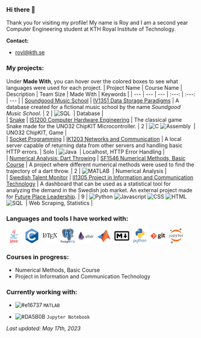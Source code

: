 ### Hi there 👋

<!--
**ruisnake/ruisnake** is a ✨ _special_ ✨ repository because its `README.md` (this file) appears on your GitHub profile.

Here are some ideas to get you started:

- 🔭 I’m currently working on ...
- 🌱 I’m currently learning ...
- 👯 I’m looking to collaborate on ...
- 🤔 I’m looking for help with ...
- 💬 Ask me about ...
- 📫 How to reach me: ...
- 😄 Pronouns: ...
- ⚡ Fun fact: ...
-->
<!-- is this a comment? -->
Thank you for visiting my profile! My name is Roy and I am a second year Computer Engineering student at KTH Royal Institute of Technology.  
  
**Contact:**
 - royl@kth.se  

### My projects:
Under **Made With**, you can hover over the colored boxes to see what languages were used for each project.
| Project Name | Course Name | Description | Team Size | Made With | Keywords |
| --- | --- | --- | :---: | :---: | --- |
| [Soundgood Music School](https://github.com/ruisnake/ProjectMusicSchool) | [IV1351 Data Storage Paradigms](https://www.kth.se/student/kurser/kurs/IV1351?l=en) | A database created for a fictional music school by the name *Soundgood Music School*. | 2 | <img src="https://placehold.co/15x15/e38c00/e38c00.png" title="SQL" alt="SQL" width="15" height="15"/>&nbsp; | Database |  
| [Snake](https://github.com/ruisnake/ProjectSnake) | [IS1200 Computer Hardware Engineering](https://www.kth.se/student/kurser/kurs/IS1200?l=en) | The classical game Snake made for the UNO32 ChipKIT Microcontroller. | 2 | <img src="https://placehold.co/15x15/555555/555555.png" title="C" alt="C" width="15" height="15"/>&nbsp;<img src="https://placehold.co/15x15/6E4C13/6E4C13.png" title="Assembly" alt="Assembly" width="15" height="15"/>&nbsp; | UNO32 ChipKIT, Game |  
| [Socket Programming](https://github.com/ruisnake/ProjectSocketProgramming) | [IK1203 Networks and Communication](https://www.kth.se/student/kurser/kurs/IK1203?l=en) | A local server capable of returning data from other servers and handling basic HTTP errors. | Solo | <img src="https://placehold.co/15x15/b07219/b07219.png" title="Java" alt="Java" width="15" height="15"/>&nbsp; | Localhost, HTTP Error Handling |  
| [Numerical Analysis: Dart Throwing](https://github.com/ruisnake/ProjectDartThrowing) | [SF1546 Numerical Methods, Basic Course](https://www.kth.se/student/kurser/kurs/SF1546?l=en) | A project where different numerical methods were used to find the trajectory of a dart throw. | 2 | <img src="https://placehold.co/15x15/e16737/e16737.png" title="MATLAB" alt="MATLAB" width="15" height="15"/>&nbsp; | Numerical Analysis |  
| [Swedish Talent Monitor](https://stmecho-ad215.web.app/) | [II1305 Project in Information and Communication Technology](https://www.kth.se/student/kurser/kurs/II1305?l=en) | A dashboard that can be used as a statistical tool for analyzing the demand in the Swedish job market. An external project made for [Future Place Leadership](https://futureplaceleadership.com/). | 9 | <img src="https://placehold.co/15x15/3572A5/3572A5.png" title="Python" alt="Python" width="15" height="15"/>&nbsp;<img src="https://placehold.co/15x15/f1e05a/f1e05a.png" title="Javascript" alt="Javascript" width="15" height="15"/>&nbsp;<img src="https://placehold.co/15x15/563d7c/563d7c.png" title="CSS" alt="CSS" width="15" height="15"/>&nbsp;<img src="https://placehold.co/15x15/e34c26/e34c26.png" title="HTML" alt="HTML" width="15" height="15"/>&nbsp;<img src="https://placehold.co/15x15/e38c00/e38c00.png" title="SQL" alt="SQL" width="15" height="15"/>&nbsp; | Web Scraping, Statistics |  

### Languages and tools I have worked with:
<!-- [![My Skills](https://skillicons.dev/icons?i=java,c,latex,postgres,elixir,matlab&theme=light)](https://skillicons.dev) -->
<div>
  <img src="https://github.com/devicons/devicon/blob/master/icons/java/java-original-wordmark.svg" title="Java" alt="Java" width="40" height="40"/>&nbsp;
  <img src="https://github.com/devicons/devicon/blob/master/icons/c/c-original.svg" title="C" alt="C" width="40" height="40"/>&nbsp;
  <img src="https://github.com/devicons/devicon/blob/master/icons/latex/latex-original.svg" title="LaTeX" alt="LaTeX" width="40" height="40"/>&nbsp;
  <img src="https://github.com/devicons/devicon/blob/master/icons/postgresql/postgresql-original-wordmark.svg" title="PostgreSQL" alt="PostgreSQL" width="40" height="40"/>&nbsp;
  <img src="https://github.com/devicons/devicon/blob/master/icons/elixir/elixir-original-wordmark.svg" title="Elixir" alt="Elixir" width="40" height="40"/>&nbsp;
  <img src="https://github.com/devicons/devicon/blob/master/icons/matlab/matlab-original.svg" title="MATLAB" alt="MATLAB" width="40" height="40"/>&nbsp;
  <img src="https://github.com/devicons/devicon/blob/master/icons/markdown/markdown-original.svg" title="Markdown" alt="Markdown" width="40" height="40"/>&nbsp;
  <img src="https://github.com/devicons/devicon/blob/master/icons/python/python-original-wordmark.svg" title="Python" alt="Python" width="40" height="40"/>&nbsp;
  <img src="https://github.com/devicons/devicon/blob/master/icons/git/git-original-wordmark.svg" title="Git" alt="Git" width="40" height="40"/>&nbsp;
  <img src="https://github.com/devicons/devicon/blob/master/icons/jupyter/jupyter-original-wordmark.svg" title="Jupyter Notebook" alt="Jupyter Notebook" width="40" height="40"/>&nbsp;
</div>
    
### Courses in progress:
 - Numerical Methods, Basic Course
 - Project in Information and Communication Technology

### Currently working with:
 <!--- ![#b07219](https://placehold.co/15x15/b07219/b07219.png) `Java`-->  
 <!--- ![#555555](https://placehold.co/15x15/555555/555555.png) `C`-->  
 <!--- ![#6E4C13](https://placehold.co/15x15/6E4C13/6E4C13.png) `Assembly`-->  
 <!--- ![#3D6117](https://placehold.co/15x15/3D6117/3D6117.png) `TeX`-->  
 <!--- ![#e38c00](https://placehold.co/15x15/e38c00/e38c00.png) `SQL`-->  
 <!--- ![#6e4a7e](https://placehold.co/15x15/6e4a7e/6e4a7e.png) `Elixir`-->  
 <!--- ![#083fa1](https://placehold.co/15x15/083fa1/083fa1.png) `Markdown`-->  
 - ![#e16737](https://placehold.co/15x15/e16737/e16737.png) `MATLAB`  
 <!--- ![#3572A5](https://placehold.co/15x15/3572A5/3572A5.png) `Python`-->  
 <!--- ![#e34c26](https://placehold.co/15x15/e34c26/e34c26.png) `HTML`-->  
 <!--- ![#f1e05a](https://placehold.co/15x15/f1e05a/f1e05a.png) `Javascript`-->  
 <!--- ![#563d7c](https://placehold.co/15x15/563d7c/563d7c.png) `CSS`-->  
 - ![#DA5B0B](https://placehold.co/15x15/DA5B0B/DA5B0B.png) `Jupyter Notebook`  
 <!--- ![#dea584](https://placehold.co/15x15/dea584/dea584.png) `Rust`-->  
 <!--- ![#a270ba](https://placehold.co/15x15/a270ba/a270ba.png) `Julia`-->  

*Last updated: May 17th, 2023*
